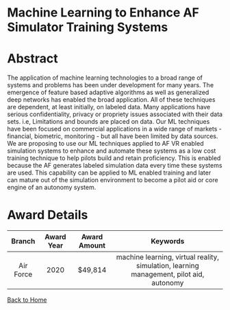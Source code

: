 
Machine Learning to Enhance AF Simulator Training Systems
=========================================================

# Abstract


The application of machine learning technologies to a broad range of systems and problems has been under development for many years. The emergence of feature based adaptive algorithms as well as generalized deep networks has enabled the broad application. All of these techniques are dependent, at least initially, on labeled data. Many applications have serious confidentiality, privacy or propriety issues associated with their data sets. i.e, Limitations and bounds are placed on data. Our ML techniques have been focused on commercial applications in a wide range of markets - financial, biometric, monitoring - but all have been limited by data sources. We are proposing to use our ML techniques applied to AF VR enabled simulation systems to enhance and automate these systems as a low cost training technique to help pilots build and retain proficiency. This is enabled because the AF generates labeled simulation data every time these systems are used. This capability can be applied to ML enabled training and later can mature out of the simulation environment to become a pilot aid or core engine of an autonomy system.  

# Award Details

|Branch|Award Year|Award Amount|Keywords|
| :---: | :---: | :---: | :---: |
|Air Force|2020|$49,814|machine learning, virtual reality, simulation, learning management, pilot aid, autonomy|
  
  


[Back to Home](https://github.com/chrischow/dod_sbir_awards/Reports/DJ/#1677)